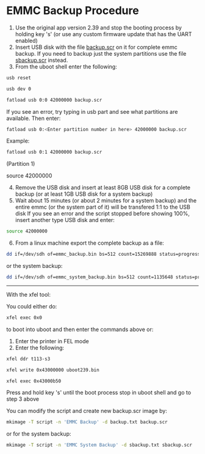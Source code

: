 # EMMC Backup Procedure

1. Use the original app version 2.39 and stop the booting process by holding key 's' (or use any custom firmware update that has the UART enabled)
2. Insert USB disk with the file [backup.scr](../extra-stuff/emmc/backup.scr) on it for complete emmc backup. If you need to backup just the system partitions use the file [sbackup.scr](../extra-stuff/emmc/sbackup.scr) instead.
3. From the uboot shell enter the following:

```sh
usb reset
```

```sh
usb dev 0
```

```sh
fatload usb 0:0 42000000 backup.scr
```

If you see an error, try typing in usb part and see what partitions are available. Then enter:

```sh
fatload usb 0:<Enter partition number in here> 42000000 backup.scr
```

Example:

```sh
fatload usb 0:1 42000000 backup.scr
```

(Partition 1)

source 42000000

4. Remove the USB disk and insert at least 8GB USB disk for a complete backup (or at least 1GB USB disk for a system backup)
5. Wait about 15 minutes (or about 2 minutes for a system backup) and the entire emmc (or the system part of it) will be transfered 1:1 to the USB disk
   If you see an error and the script stopped before showing 100%, insert another type USB disk and enter:

```sh
source 42000000
```

6. From a linux machine export the complete backup as a file:

```sh
dd if=/dev/sdh of=emmc_backup.bin bs=512 count=15269888 status=progress
```

or the system backup:

```sh
dd if=/dev/sdh of=emmc_system_backup.bin bs=512 count=1135648 status=progress
```

---

With the xfel tool:

You could either do:

```sh
xfel exec 0x0
```

to boot into uboot and then enter the commands above or:

1. Enter the printer in FEL mode
2. Enter the following:

```sh
xfel ddr t113-s3
```

```sh
xfel write 0x43000000 uboot239.bin
```

```sh
xfel exec 0x43000b50
```

Press and hold key 's' until the boot process stop in uboot shell and go to step 3 above

You can modify the script and create new backup.scr image by:

```sh
mkimage -T script -n 'EMMC Backup' -d backup.txt backup.scr
```

or for the system backup:

```sh
mkimage -T script -n 'EMMC System Backup' -d sbackup.txt sbackup.scr
```
